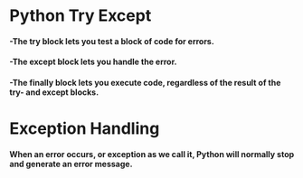 # Python Try Except
#### -The try block lets you test a block of code for errors.
#### -The except block lets you handle the error.
#### -The finally block lets you execute code, regardless of the result of the try- and except blocks.
# Exception Handling
#### When an error occurs, or exception as we call it, Python will normally stop and generate an error message.